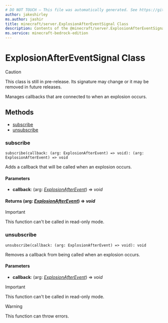```yaml
---
# DO NOT TOUCH — This file was automatically generated. See https://github.com/mojang/minecraftapidocsgenerator to modify descriptions, examples, etc.
author: jakeshirley
ms.author: jashir
title: minecraft/server.ExplosionAfterEventSignal Class
description: Contents of the @minecraft/server.ExplosionAfterEventSignal class.
ms.service: minecraft-bedrock-edition
---
```

# ExplosionAfterEventSignal Class

> [!CAUTION]
> This class is still in pre-release.  Its signature may change or it may be removed in future releases.

Manages callbacks that are connected to when an explosion occurs.

## Methods
- [subscribe](#subscribe)
- [unsubscribe](#unsubscribe)

### **subscribe**
`
subscribe(callback: (arg: ExplosionAfterEvent) => void): (arg: ExplosionAfterEvent) => void
`

Adds a callback that will be called when an explosion occurs.

#### **Parameters**
- **callback**: (arg: [*ExplosionAfterEvent*](ExplosionAfterEvent.md)) => *void*

#### **Returns** (arg: [*ExplosionAfterEvent*](ExplosionAfterEvent.md)) => *void*

> [!IMPORTANT]
> This function can't be called in read-only mode.

### **unsubscribe**
`
unsubscribe(callback: (arg: ExplosionAfterEvent) => void): void
`

Removes a callback from being called when an explosion occurs.

#### **Parameters**
- **callback**: (arg: [*ExplosionAfterEvent*](ExplosionAfterEvent.md)) => *void*

> [!IMPORTANT]
> This function can't be called in read-only mode.

> [!WARNING]
> This function can throw errors.
